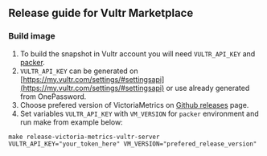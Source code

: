 ## Release guide for Vultr Marketplace

### Build image

1. To build the snapshot in Vultr account you will need `VULTR_API_KEY` and [packer](https://learn.hashicorp.com/tutorials/packer/get-started-install-cli).
2. `VULTR_API_KEY` can be generated on [https://my.vultr.com/settings/#settingsapi](https://my.vultr.com/settings/#settingsapi) or use already generated from OnePassword.
3. Choose prefered version of VictoriaMetrics on [Github releases](https://github.com/VictoriaMetrics/VictoriaMetrics/releases) page.
4. Set variables `VULTR_API_KEY` with `VM_VERSION` for `packer` environment and run make from example below:

```console
make release-victoria-metrics-vultr-server VULTR_API_KEY="your_token_here" VM_VERSION="prefered_release_version"
```
